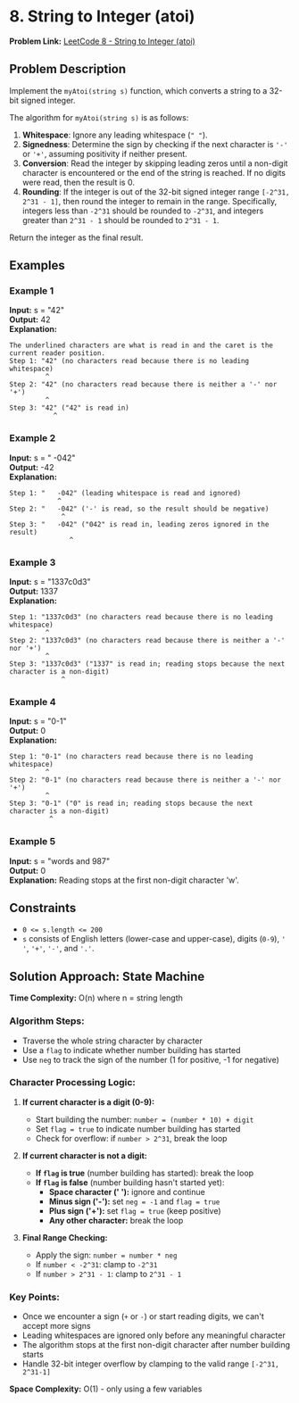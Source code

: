 # 8. String to Integer (atoi)

**Problem Link:** [LeetCode 8 - String to Integer (atoi)](https://leetcode.com/problems/string-to-integer-atoi/description/)

## Problem Description

Implement the `myAtoi(string s)` function, which converts a string to a 32-bit signed integer.

The algorithm for `myAtoi(string s)` is as follows:
1. **Whitespace**: Ignore any leading whitespace (`" "`).
2. **Signedness**: Determine the sign by checking if the next character is `'-'` or `'+'`, assuming positivity if neither present.
3. **Conversion**: Read the integer by skipping leading zeros until a non-digit character is encountered or the end of the string is reached. If no digits were read, then the result is 0.
4. **Rounding**: If the integer is out of the 32-bit signed integer range `[-2^31, 2^31 - 1]`, then round the integer to remain in the range. Specifically, integers less than `-2^31` should be rounded to `-2^31`, and integers greater than `2^31 - 1` should be rounded to `2^31 - 1`.

Return the integer as the final result.

## Examples

### Example 1
**Input:** s = "42"  
**Output:** 42  
**Explanation:**
```
The underlined characters are what is read in and the caret is the current reader position.
Step 1: "42" (no characters read because there is no leading whitespace)
         ^
Step 2: "42" (no characters read because there is neither a '-' nor '+')
         ^
Step 3: "42" ("42" is read in)
           ^
```

### Example 2
**Input:** s = " -042"  
**Output:** -42  
**Explanation:**
```
Step 1: "   -042" (leading whitespace is read and ignored)
            ^
Step 2: "   -042" ('-' is read, so the result should be negative)
             ^
Step 3: "   -042" ("042" is read in, leading zeros ignored in the result)
               ^
```

### Example 3
**Input:** s = "1337c0d3"  
**Output:** 1337  
**Explanation:**
```
Step 1: "1337c0d3" (no characters read because there is no leading whitespace)
         ^
Step 2: "1337c0d3" (no characters read because there is neither a '-' nor '+')
         ^
Step 3: "1337c0d3" ("1337" is read in; reading stops because the next character is a non-digit)
             ^
```

### Example 4
**Input:** s = "0-1"  
**Output:** 0  
**Explanation:**
```
Step 1: "0-1" (no characters read because there is no leading whitespace)
         ^
Step 2: "0-1" (no characters read because there is neither a '-' nor '+')
         ^
Step 3: "0-1" ("0" is read in; reading stops because the next character is a non-digit)
          ^
```

### Example 5
**Input:** s = "words and 987"  
**Output:** 0  
**Explanation:** Reading stops at the first non-digit character 'w'.

## Constraints

- `0 <= s.length <= 200`
- `s` consists of English letters (lower-case and upper-case), digits (`0-9`), `' '`, `'+'`, `'-'`, and `'.'`.

## Solution Approach: State Machine

**Time Complexity:** O(n) where n = string length

### Algorithm Steps:
- Traverse the whole string character by character
- Use a `flag` to indicate whether number building has started
- Use `neg` to track the sign of the number (1 for positive, -1 for negative)

### Character Processing Logic:
1. **If current character is a digit (0-9):**
   - Start building the number: `number = (number * 10) + digit`
   - Set `flag = true` to indicate number building has started
   - Check for overflow: if `number > 2^31`, break the loop

2. **If current character is not a digit:**
   - **If `flag` is true** (number building has started): break the loop
   - **If `flag` is false** (number building hasn't started yet):
     - **Space character (' '):** ignore and continue
     - **Minus sign ('-'):** set `neg = -1` and `flag = true`
     - **Plus sign ('+'):** set `flag = true` (keep positive)
     - **Any other character:** break the loop

3. **Final Range Checking:**
   - Apply the sign: `number = number * neg`
   - If `number < -2^31`: clamp to `-2^31`
   - If `number > 2^31 - 1`: clamp to `2^31 - 1`

### Key Points:
- Once we encounter a sign (`+` or `-`) or start reading digits, we can't accept more signs
- Leading whitespaces are ignored only before any meaningful character
- The algorithm stops at the first non-digit character after number building starts
- Handle 32-bit integer overflow by clamping to the valid range `[-2^31, 2^31-1]`

**Space Complexity:** O(1) - only using a few variables